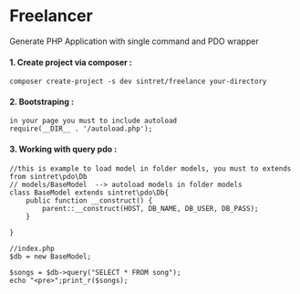 Freelancer
============================

Generate PHP Application with single command and PDO wrapper

#### 1. Create project via composer :
```
composer create-project -s dev sintret/freelance your-directory
```

#### 2. Bootstraping :
```
in your page you must to include autoload
require(__DIR__ . '/autoload.php');
```

#### 3. Working with query pdo :
```
//this is example to load model in folder models, you must to extends from sintret\pdo\Db
// models/BaseModel  --> autoload models in folder models
class BaseModel extends sintret\pdo\Db{
    public function __construct() {
        parent::__construct(HOST, DB_NAME, DB_USER, DB_PASS);
    }
    
} 

//index.php
$db = new BaseModel;

$songs = $db->query("SELECT * FROM song");
echo "<pre>";print_r($songs);
```


